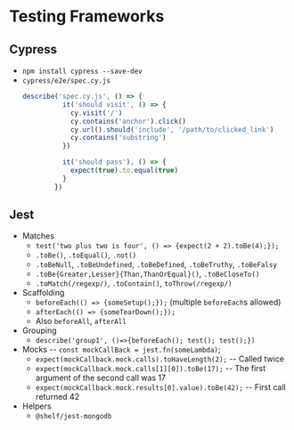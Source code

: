 # Testing Frameworks

## Cypress

- `npm install cypress --save-dev`
- `cypress/e2e/spec.cy.js`
  ```js
  describe('spec.cy.js', () => {
            it('should visit', () => {
              cy.visit('/')
              cy.contains('anchor').click()
              cy.url().should('include', '/path/to/clicked_link')
              cy.contains('substring')
            })

            it('should pass'), () => {
              expect(true).to.equal(true)
            }
          })
  ```

## Jest

- Matches
  - `test('two plus two is four', () => {expect(2 + 2).toBe(4);});`
  - `.toBe()`, `.toEqual()`, `.not()`
  - `.toBeNull`, `.toBeUndefined`, `.toBeDefined`, `.toBeTruthy`, `.toBeFalsy`
  - `.toBe{Greater,Lesser}{Than,ThanOrEqual}()`, `.toBeCloseTo()`
  - `.toMatch(/regexp/)`, `.toContain()`, `toThrow(/regexp/)`
- Scaffolding 
  - `beforeEach(() => {someSetup();});` (multiple `beforeEach`s allowed)
  - `afterEach(() => {someTearDown();});`
  - Also `beforeAll`, `afterAll`
- Grouping
  - `describe('group1', ()=>{beforeEach(); test(); test();})`
- Mocks -- `const mockCallBack = jest.fn(someLambda)`;
  - `expect(mockCallback.mock.calls).toHaveLength(2);` -- Called twice
  - `expect(mockCallback.mock.calls[1][0]).toBe(17);` -- The first argument of the second call was 17
  - `expect(mockCallback.mock.results[0].value).toBe(42);` -- First call returned 42
- Helpers
  - `@shelf/jest-mongodb`

